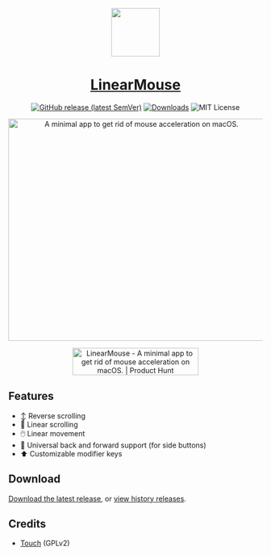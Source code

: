 <p align="center">
  <a href="https://linearmouse.lujjjh.com/">
    <img src="/docs/favicon.svg" width="96" height="96" />
    <h1 align="center">LinearMouse</h1>
  </a>
</p>

<p align="center">
  <a href="https://github.com/lujjjh/LinearMouse/releases/latest"><img alt="GitHub release (latest SemVer)" src="https://img.shields.io/github/v/release/lujjjh/LinearMouse?sort=semver&style=for-the-badge"></a>
  <a href="https://github.com/lujjjh/LinearMouse/releases/latest/download/LinearMouse.dmg"><img src="https://img.shields.io/github/downloads/lujjjh/LinearMouse/total?style=for-the-badge" alt="Downloads" /></a>
  <img src="https://img.shields.io/github/license/lujjjh/LinearMouse?style=for-the-badge" alt="MIT License" />
</p>

<p align="center">
  <a href="https://linearmouse.lujjjh.com/">
    <img src="https://linearmouse.lujjjh.com/preview.png" width="512" height="440" alt="A minimal app to get rid of mouse acceleration on macOS." />
  </a>
</p>

<p align="center">
  <a href="https://www.producthunt.com/posts/linearmouse?utm_source=badge-featured&utm_medium=badge&utm_souce=badge-linearmouse" target="_blank"><img src="https://api.producthunt.com/widgets/embed-image/v1/featured.svg?post_id=299681&theme=light" alt="LinearMouse - A minimal app to get rid of mouse acceleration on macOS. | Product Hunt" style="width: 250px; height: 54px;" width="250" height="54" /></a>
</p>

## Features

- ↕️ Reverse scrolling
- 📜 Linear scrolling
- 🖱️ Linear movement
- 🔧 Universal back and forward support (for side buttons)
- ⬆️ Customizable modifier keys

## Download

[Download the latest release](https://github.com/lujjjh/LinearMouse/releases/latest/download/LinearMouse.dmg), or [view history releases](https://github.com/lujjjh/LinearMouse/releases).

## Credits

- [Touch](https://github.com/calftrail/Touch/) (GPLv2)
